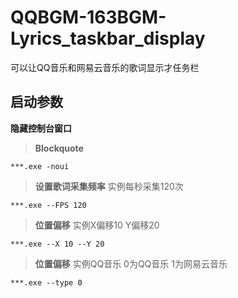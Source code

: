 
# QQBGM-163BGM-Lyrics_taskbar_display
可以让QQ音乐和网易云音乐的歌词显示才任务栏

## 启动参数

**隐藏控制台窗口**

> **Blockquote**

    ***.exe -noui

> **设置歌词采集频率**
> 实例每秒采集120次

    ***.exe --FPS 120
> **位置偏移**
> 实例X偏移10 Y偏移20

    ***.exe --X 10 --Y 20
> **位置偏移**
> 实例QQ音乐
> 0为QQ音乐 1为网易云音乐

    ***.exe --type 0
